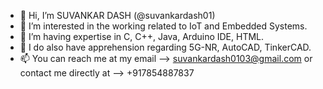- 👋 Hi, I’m SUVANKAR DASH (@suvankardash01)
- 👀 I’m interested in the working related to IoT and Embedded Systems. 
- 🌱 I’m having expertise in C, C++, Java, Arduino IDE, HTML.
- 📖 I do also have apprehension regarding 5G-NR, AutoCAD, TinkerCAD. 
- 📫 You can reach me at my email --> suvankardash0103@gmail.com or contact me directly at --> +917854887837
<!---
suvankardash01/suvankardash01 is a ✨ special ✨ repository because its `README.md` (this file) appears on your GitHub profile.
You can click the Preview link to take a look at your changes.
--->
